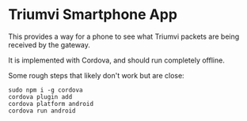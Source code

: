 Triumvi Smartphone App
======================

This provides a way for a phone to see what Triumvi packets are being
received by the gateway.

It is implemented with Cordova, and should run completely offline.


Some rough steps that likely don't work but are close:

```
sudo npm i -g cordova
cordova plugin add
cordova platform android
cordova run android
```

